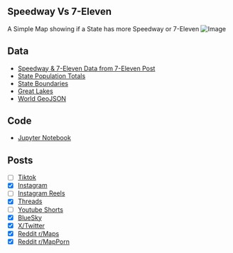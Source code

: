 ## Speedway Vs 7-Eleven
A Simple Map showing if a State has more Speedway or 7-Eleven
![Image](https://drive.google.com/uc?export=view&id=1XiZY5lp7JWCpy7rg6a2VdQlWFaySN19Z)

## Data
* [Speedway & 7-Eleven Data from 7-Eleven Post](../../stores/7_11_Per_Capita/)
* [State Population Totals](https://www.census.gov/data/tables/time-series/demo/popest/2020s-state-total.html)
* [State Boundaries](https://www.census.gov/geographies/mapping-files/time-series/geo/carto-boundary-file.html)
* [Great Lakes](https://usicecenter.gov/Products/GreatLakesData)
* [World GeoJSON](https://public.opendatasoft.com/explore/dataset/world-administrative-boundaries/export/?flg=en-us)

## Code
* [Jupyter Notebook](FormatData.ipynb)

## Posts
- [ ] [Tiktok]()
- [x] [Instagram](https://www.instagram.com/p/DKptJzpyc0X/)
- [ ] [Instagram Reels]()
- [x] [Threads](https://www.threads.com/@vinemapper/post/DKptKV0yqw5)
- [ ] [Youtube Shorts]()
- [x] [BlueSky](https://bsky.app/profile/vinemapper.bsky.social/post/3lr4m4nvc4k2n)
- [x] [X/Twitter](https://x.com/VineMapper/status/1931796416332251148)
- [x] [Reddit r/Maps](https://www.reddit.com/r/Maps/comments/1l6ko5p/7eleven_vs_speedway/)
- [x] [Reddit r/MapPorn](https://www.reddit.com/r/MapPorn/comments/1l6ko8j/7eleven_vs_speedway/)
